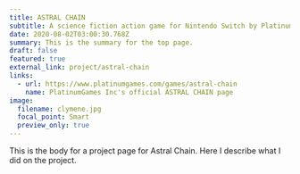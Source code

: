 ```yaml
---
title: ASTRAL CHAIN
subtitle: A science fiction action game for Nintendo Switch by PlatinumGames Inc.
date: 2020-08-02T03:00:30.768Z
summary: This is the summary for the top page.
draft: false
featured: true
external_link: project/astral-chain
links:
  - url: https://www.platinumgames.com/games/astral-chain
    name: PlatinumGames Inc's official ASTRAL CHAIN page
image:
  filename: clymene.jpg
  focal_point: Smart
  preview_only: true
---
```

This is the body for a project page for Astral Chain. Here I describe what I did on the project.